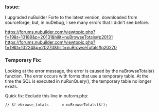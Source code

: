 ### Issue: 

I upgraded nuBuilder Forte to the latest version, downloaded from sourceforge, but, in nuDebug, I see many errors that I didn't see before.

https://forums.nubuilder.com/viewtopic.php?f=19&t=10189&p=20131&hilit=nuBrowseTotals#p20131
https://forums.nubuilder.com/viewtopic.php?f=19&t=10224&p=20270&hilit=nuBrowseTotals#p20270

### Temporary Fix: 

Looking at the error message, the error is caused by the nuBrowseTotals() function. 
The error occurs with forms that use a temporary table. At the time the SQL is executed in nuRunQuery(), the temporary table no longer exists.

Quick fix: Exclude this line in nuform.php:

```
// $f->browse_totals      = nuBrowseTotals($f);

```


